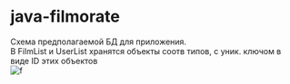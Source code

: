 # java-filmorate
Схема предполагаемой БД для приложения. <br> 
В FilmList и UserList хранятся объекты соотв типов, с уник. ключом в виде ID этих объектов <br>
![f](https://i.ibb.co/K0dt2vx/Screenshot-4.png)
